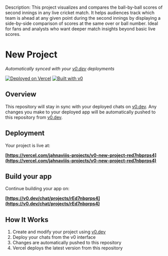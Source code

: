 Description:
This project visualizes and compares the ball-by-ball scores of second innings in any live cricket match. It helps audiences track which team is ahead at any given point during the second innings by displaying a side-by-side comparison of scores at the same over or ball number. Ideal for fans and analysts who want deeper match insights beyond basic live scores.

# New Project

*Automatically synced with your [v0.dev](https://v0.dev) deployments*

[![Deployed on Vercel](https://img.shields.io/badge/Deployed%20on-Vercel-black?style=for-the-badge&logo=vercel)](https://vercel.com/jahnaviiis-projects/v0-new-project-red7nbprps4)
[![Built with v0](https://img.shields.io/badge/Built%20with-v0.dev-black?style=for-the-badge)](https://v0.dev/chat/projects/rEd7nbprps4)

## Overview

This repository will stay in sync with your deployed chats on [v0.dev](https://v0.dev).
Any changes you make to your deployed app will be automatically pushed to this repository from [v0.dev](https://v0.dev).

## Deployment

Your project is live at:

**[https://vercel.com/jahnaviiis-projects/v0-new-project-red7nbprps4](https://vercel.com/jahnaviiis-projects/v0-new-project-red7nbprps4)**

## Build your app

Continue building your app on:

**[https://v0.dev/chat/projects/rEd7nbprps4](https://v0.dev/chat/projects/rEd7nbprps4)**

## How It Works

1. Create and modify your project using [v0.dev](https://v0.dev)
2. Deploy your chats from the v0 interface
3. Changes are automatically pushed to this repository
4. Vercel deploys the latest version from this repository
